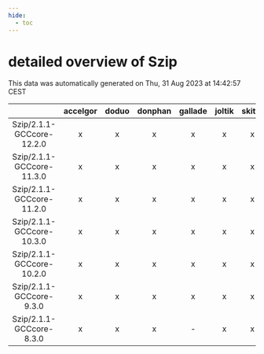 ```yaml
---
hide:
  - toc
---
```


detailed overview of Szip
=========================


This data was automatically generated on Thu, 31 Aug 2023 at 14:42:57 CEST  

| |accelgor|doduo|donphan|gallade|joltik|skitty|swalot|victini|
| :---: | :---: | :---: | :---: | :---: | :---: | :---: | :---: | :---: |
|Szip/2.1.1-GCCcore-12.2.0|x|x|x|x|x|x|x|x|
|Szip/2.1.1-GCCcore-11.3.0|x|x|x|x|x|x|x|x|
|Szip/2.1.1-GCCcore-11.2.0|x|x|x|x|x|x|x|x|
|Szip/2.1.1-GCCcore-10.3.0|x|x|x|x|x|x|x|x|
|Szip/2.1.1-GCCcore-10.2.0|x|x|x|x|x|x|x|x|
|Szip/2.1.1-GCCcore-9.3.0|x|x|x|x|x|x|x|x|
|Szip/2.1.1-GCCcore-8.3.0|x|x|x|-|x|x|x|x|

